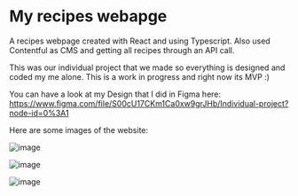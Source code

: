 # My recipes webapge

A recipes webpage created with React and using Typescript. Also used Contentful as CMS and getting all recipes through an API call.

This was our individual project that we made so everything is designed and coded my me alone. This is a work in progress and right now its MVP :)

You can have a look at my Design that I did in Figma here: 
https://www.figma.com/file/S00cU17CKm1Ca0xw9grJHb/Individual-project?node-id=0%3A1

Here are some images of the website:

![image](https://user-images.githubusercontent.com/39659763/134507436-24acc208-d1aa-430e-bfe0-430ff2621fb3.png)

![image](https://user-images.githubusercontent.com/39659763/134507497-9b666c6a-041e-4fa4-a68f-94b118df11a5.png)

![image](https://user-images.githubusercontent.com/39659763/134507563-e649f54f-aaf4-4650-8367-bc76f0ae7052.png)
